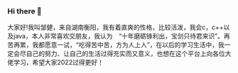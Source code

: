 ### Hi there 👋
大家好!我叫邹健，来自湖南衡阳，我有着直爽的性格，比较活泼，我会c，c++以及java，本人非常喜欢交朋友，我认为　“十年磨砺锋利出，宝剑只待君来识”。再苦再累，我都愿意一试，“吃得苦中苦，方为人上人”，在以后的学习生活中，我一定会尽自己的努力、让自己的生活过得充实而又意义，也想在这个平台上向各位大佬学习，希望大家2022过得更好！
<!--
**zoujian999/zoujian999** is a ✨ _special_ ✨ repository because its `README.md` (this file) appears on your GitHub profile.

Here are some ideas to get you started:

- 🔭 I’m currently working on ...
- 🌱 I’m currently learning ...
- 👯 I’m looking to collaborate on ...
- 🤔 I’m looking for help with ...
- 💬 Ask me about ...
- 📫 How to reach me: ...
- 😄 Pronouns: ...
- ⚡ Fun fact: ...
-->
